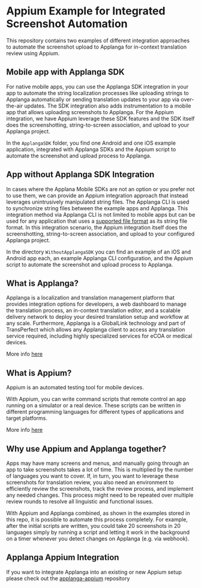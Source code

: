# Appium Example for Integrated Screenshot Automation
This repository contains two examples of different integration approaches to automate the screenshot upload to Applanga for in-context translation review using Appium.

## Mobile app with Applanga SDK
For native mobile apps, you can use the Applanga SDK integration in your app to automate the string localization processes like uploading strings to Applanga automatically or sending translation updates to your app via over-the-air updates. The SDK integration also adds instrumentation to a mobile app that allows uploading screenshots to Applanga. For the Appium integration, we have Appium leverage these SDK features and the SDK itself does the screenshotting, string-to-screen association, and upload to your Applanga project. 

In the `ApplangaSDK` folder, you find one Android and one iOS example application, integrated with Applanga SDKs and the Appium script to automate the screenshot and upload process to Applanga.

## App without Applanga SDK Integration 
In cases where the Applana Mobile SDKs are not an option or you prefer not to use them, we can provide an Appium integration approach that instead leverages unintrusively manipulated string files. The Applanga CLI is used to synchronize string files between the example apps and Applanga. This integration method via Applanga CLI is not limited to mobile apps but can be used for any application that uses a [supported file format](https://www.applanga.com/docs/formats) as its string file format. In this integration scenario, the Appium integration itself does the screenshotting, string-to-screen association, and upload to your configured Applanga project.  

In the directory `WithoutApplangaSDK` you can find an example of an iOS and Android app each, an example Applanga CLI configuration, and the Appium script to automate the screenshot and upload process to Applanga.


## What is Applanga?
Applanga is a localization and translation management platform that provides integration options for developers, a web dashboard to manage the translation process, an in-context translation editor, and a scalable delivery network to deploy your desired translation setup and workflow at any scale. Furthermore, Applanga is a GlobalLink technology and part of TransPerfect which allows any Applanga client to access any translation service required, including highly specialized services for eCOA or medical devices.  

More info [here](https://www.applanga.com/)

## What is Appium?

Appium is an automated testing tool for mobile devices. 

With Appium, you can write command scripts that remote control an app running on a simulator or a real device. These scripts can be written in different programming languages for different types of applications and target platforms.

More info [here](http://appium.io/)


## Why use Appium and Applanga together?

Apps may have many screens and menus, and manually going through an app to take screenshots takes a lot of time. This is multiplied by the number of languages you want to cover. If, in turn, you want to leverage these screenshots for translation review, you also need an environment to efficiently review the screenshots, track the review process, and implement any needed changes. This process might need to be repeated over multiple review rounds to resolve all linguistic and functional issues.  

With Appium and Applanga combined, as shown in the examples stored in this repo, it is possible to automate this process completely. For example, after the initial scripts are written, you could take 20 screenshots in 20 languages simply by running a script and letting it work in the background on a timer whenever you detect changes on Applanga (e.g. via webhook). 


## Applanga Appium Integration
If you want to integrate Applanga into an existing or new Appium setup please check out the [applanga-appium](https://github.com/applanga/applanga-appium) repository
